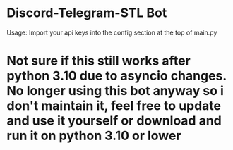 # Discord-Telegram-STL Bot

Usage: Import your api keys into the config section at the top of main.py

# Not sure if this still works after python 3.10 due to asyncio changes. No longer using this bot anyway so i don't maintain it, feel free to update and use it yourself or download and run it on python 3.10 or lower
